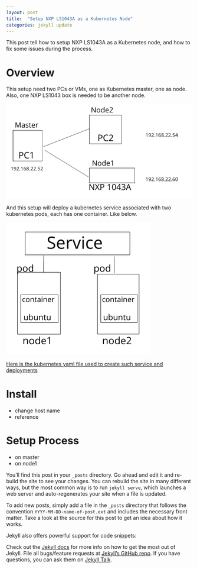 ```yaml
---
layout: post
title:  "Setup NXP LS1043A as a Kubernetes Node"
categories: jekyll update
---
```


This post tell how to setup NXP LS1043A as a Kubernetes node, and how to fix some issues during the process.

# Overview

This setup need two PCs or VMs, one as Kubernetes master, one as node. Also, one NXP LS1043 box is needed to be another node.

![overview1](/images/nxp1043ask8snode-model.png)

And this setup will deploy a kubernetes service associated with two kubernetes pods, each has one container. Like below.

![architecture](/images/nxp1043ask8snode-architecture.png)

[Here is the kubernetes yaml file used to create such service and deployments](/inner/service1.html)


# Install

  * change host name
  * reference

# Setup Process

  * on master
  * on node1

You’ll find this post in your `_posts` directory. Go ahead and edit it and re-build the site to see your changes. You can rebuild the site in many different ways, but the most common way is to run `jekyll serve`, which launches a web server and auto-regenerates your site when a file is updated.

To add new posts, simply add a file in the `_posts` directory that follows the convention `YYYY-MM-DD-name-of-post.ext` and includes the necessary front matter. Take a look at the source for this post to get an idea about how it works.

Jekyll also offers powerful support for code snippets:



Check out the [Jekyll docs][jekyll-docs] for more info on how to get the most out of Jekyll. File all bugs/feature requests at [Jekyll’s GitHub repo][jekyll-gh]. If you have questions, you can ask them on [Jekyll Talk][jekyll-talk].

[jekyll-docs]: https://jekyllrb.com/docs/home
[jekyll-gh]:   https://github.com/jekyll/jekyll
[jekyll-talk]: https://talk.jekyllrb.com/
